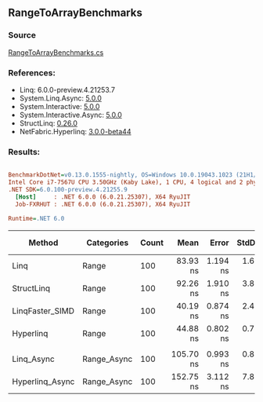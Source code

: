 ﻿## RangeToArrayBenchmarks

### Source
[RangeToArrayBenchmarks.cs](../NetFabric.Hyperlinq.Benchmarks/Benchmarks/RangeToArrayBenchmarks.cs)

### References:
- Linq: 6.0.0-preview.4.21253.7
- System.Linq.Async: [5.0.0](https://www.nuget.org/packages/System.Linq.Async/5.0.0)
- System.Interactive: [5.0.0](https://www.nuget.org/packages/System.Interactive/5.0.0)
- System.Interactive.Async: [5.0.0](https://www.nuget.org/packages/System.Interactive.Async/5.0.0)
- StructLinq: [0.26.0](https://www.nuget.org/packages/StructLinq/0.26.0)
- NetFabric.Hyperlinq: [3.0.0-beta44](https://www.nuget.org/packages/NetFabric.Hyperlinq/3.0.0-beta44)

### Results:
``` ini

BenchmarkDotNet=v0.13.0.1555-nightly, OS=Windows 10.0.19043.1023 (21H1/May2021Update)
Intel Core i7-7567U CPU 3.50GHz (Kaby Lake), 1 CPU, 4 logical and 2 physical cores
.NET SDK=6.0.100-preview.4.21255.9
  [Host]     : .NET 6.0.0 (6.0.21.25307), X64 RyuJIT
  Job-FXRHUT : .NET 6.0.0 (6.0.21.25307), X64 RyuJIT

Runtime=.NET 6.0  

```
|          Method |  Categories | Count |      Mean |    Error |   StdDev |    Median | Ratio | RatioSD |  Gen 0 | Gen 1 | Gen 2 | Allocated |
|---------------- |------------ |------ |----------:|---------:|---------:|----------:|------:|--------:|-------:|------:|------:|----------:|
|            Linq |       Range |   100 |  83.93 ns | 1.194 ns | 1.635 ns |  83.73 ns |  1.00 |    0.00 | 0.2218 |     - |     - |     464 B |
|      StructLinq |       Range |   100 |  92.26 ns | 1.910 ns | 3.859 ns |  91.20 ns |  1.10 |    0.05 | 0.2142 |     - |     - |     448 B |
| LinqFaster_SIMD |       Range |   100 |  40.19 ns | 0.874 ns | 2.493 ns |  39.14 ns |  0.48 |    0.03 | 0.2027 |     - |     - |     424 B |
|       Hyperlinq |       Range |   100 |  44.88 ns | 0.802 ns | 0.711 ns |  45.15 ns |  0.53 |    0.01 | 0.2027 |     - |     - |     424 B |
|                 |             |       |           |          |          |           |       |         |        |       |       |           |
|      Linq_Async | Range_Async |   100 | 105.70 ns | 0.993 ns | 0.880 ns | 105.84 ns |  1.00 |    0.00 | 0.2257 |     - |     - |     472 B |
| Hyperlinq_Async | Range_Async |   100 | 152.75 ns | 3.112 ns | 7.807 ns | 147.54 ns |  1.44 |    0.07 | 0.2027 |     - |     - |     424 B |
